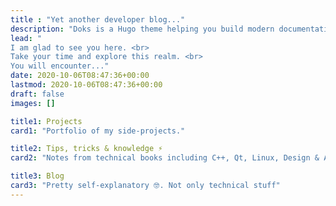 ```yaml
---
title : "Yet another developer blog..."
description: "Doks is a Hugo theme helping you build modern documentation websites that are secure, fast, and SEO-ready — by default."
lead: "
I am glad to see you here. <br>
Take your time and explore this realm. <br>
You will encounter..."
date: 2020-10-06T08:47:36+00:00
lastmod: 2020-10-06T08:47:36+00:00
draft: false
images: []

title1: Projects
card1: "Portfolio of my side-projects."

title2: Tips, tricks & knowledge ⚡️
card2: "Notes from technical books including C++, Qt, Linux, Design & Architecture, Clean code, Refactoring."

title3: Blog
card3: "Pretty self-explanatory 🤓. Not only technical stuff"
---
```

